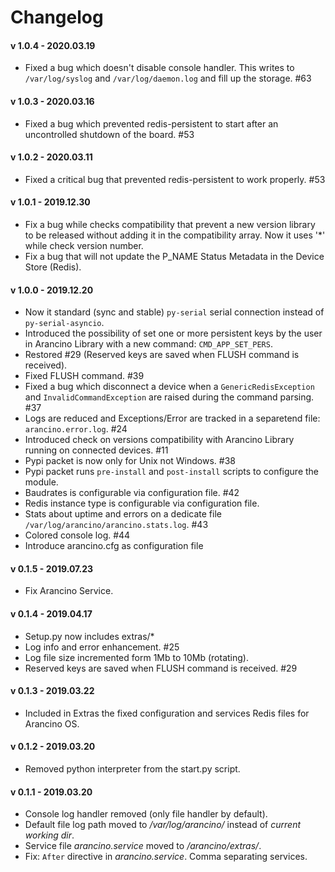 # Changelog

#### v 1.0.4 - 2020.03.19
* Fixed a bug which doesn't disable console handler. This writes to `/var/log/syslog` and `/var/log/daemon.log` and fill up the storage. #63

#### v 1.0.3 - 2020.03.16
* Fixed a bug which prevented redis-persistent to start after an uncontrolled shutdown of the board. #53

#### v 1.0.2 - 2020.03.11
* Fixed a critical bug that prevented redis-persistent to work properly. #53

#### v 1.0.1 - 2019.12.30
* Fix a bug while checks compatibility that prevent a new version library to be released without adding it in the compatibility array. Now it uses '*' while check version number.
* Fix a bug that will not update the P_NAME Status Metadata in the Device Store (Redis).

#### v 1.0.0 - 2019.12.20
* Now it standard (sync and stable) `py-serial` serial connection instead of `py-serial-asyncio`.
* Introduced the possibility of set one or more persistent keys by the user in Arancino Library with a new command: `CMD_APP_SET_PERS`.
* Restored #29 (Reserved keys are saved when FLUSH command is received).
* Fixed FLUSH command. #39
* Fixed a bug which disconnect a device when a `GenericRedisException` and `InvalidCommandException` are raised during the command parsing. #37
* Logs are reduced and Exceptions/Error are tracked in a separetend file: `arancino.error.log`. #24
* Introduced check on versions compatibility with Arancino Library running on connected devices. #11
* Pypi packet is now only for Unix not Windows. #38
* Pypi packet runs `pre-install` and `post-install` scripts to configure the module.
* Baudrates is configurable via configuration file. #42
* Redis instance type is configurable via configuration file.
* Stats about uptime and errors on a dedicate file `/var/log/arancino/arancino.stats.log`. #43
* Colored console log. #44
* Introduce arancino.cfg as configuration file

#### v 0.1.5 - 2019.07.23
* Fix Arancino Service.

#### v 0.1.4 - 2019.04.17
* Setup.py now includes extras/*
* Log info and error enhancement. #25
* Log file size incremented form 1Mb to 10Mb (rotating).
* Reserved keys are saved when FLUSH command is received. #29

#### v 0.1.3 - 2019.03.22
* Included in Extras the fixed configuration and services Redis files for Arancino OS.

#### v 0.1.2 - 2019.03.20
* Removed python interpreter from the start.py script.

#### v 0.1.1 - 2019.03.20
* Console log handler removed (only file handler by default).
* Default file log path moved to _/var/log/arancino/_ instead of _current working dir_.
* Service file _arancino.service_ moved to _<dist-packages>/arancino/extras/_.
* Fix: `After` directive in _arancino.service_. Comma separating services.
